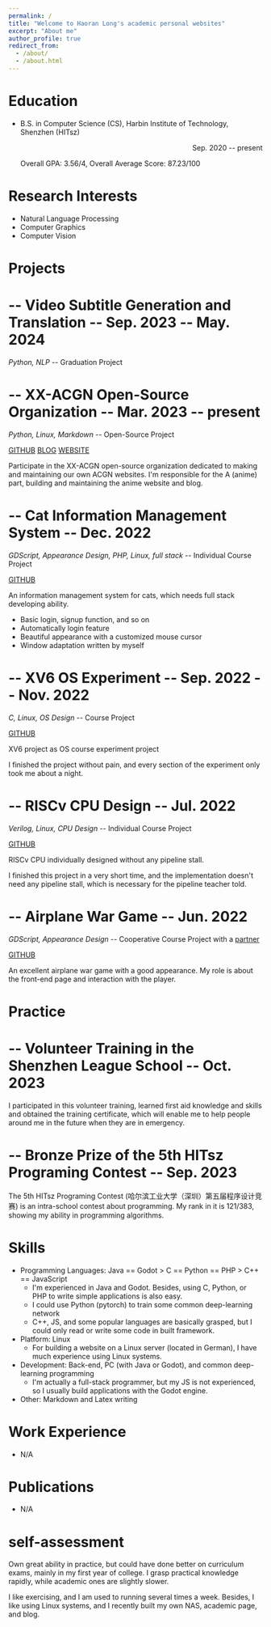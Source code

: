 ```yaml
---
permalink: /
title: "Welcome to Haoran Long's academic personal websites"
excerpt: "About me"
author_profile: true
redirect_from: 
  - /about/
  - /about.html
---
```


Education
======
* B.S. in Computer Science (CS), Harbin Institute of Technology, Shenzhen (HITsz)
  <p align="right">Sep. 2020 -- present</p>
  Overall GPA: 3.56/4,  Overall Average Score: 87.23/100

  <!-- Sophomore year Average Score: 89.263, Junior year Average Score: 92.667 -->

Research Interests
======
* Natural Language Processing
* Computer Graphics
* Computer Vision

<!-- * Network Computing
* Natural Language Processing -->


Projects
======

-- Video Subtitle Generation and Translation -- Sep. 2023 -- May. 2024
======
*Python, NLP* -- Graduation Project

-- XX-ACGN Open-Source Organization -- Mar. 2023 -- present
======
*Python, Linux, Markdown* -- Open-Source Project

[GITHUB](https://github.com/hackerMonica/AutoAnime) [BLOG](https://blog.hackermonica.me/2023/09/08/anime-web-build/) [WEBSITE](https://hackermonica.me/)

Participate in the XX-ACGN open-source organization dedicated to making and maintaining our own ACGN websites. I'm responsible for the A (anime) part, building and maintaining the anime website and blog.

-- Cat Information Management System -- Dec. 2022
======
*GDScript, Appearance Design, PHP, Linux, full stack* -- Individual Course Project

[GITHUB](https://github.com/hackerMonica/CatInfoManageSystem)

An information management system for cats, which needs full stack developing ability.

* Basic login, signup function, and so on
* Automatically login feature
* Beautiful appearance with a customized mouse cursor
* Window adaptation written by myself

-- XV6 OS Experiment -- Sep. 2022 -- Nov. 2022
======
*C, Linux, OS Design* -- Course Project

[GITHUB](https://github.com/hackerMonica/xv6_OSlab)

XV6 project as OS course experiment project

I finished the project without pain, and every section of the experiment only took me about a night.

-- RISCv CPU Design -- Jul. 2022
======
*Verilog, Linux, CPU Design* -- Individual Course Project

[GITHUB](https://github.com/hackerMonica/cpu_stream_model)

RISCv CPU individually designed without any pipeline stall.

I finished this project in a very short time, and the implementation doesn't need any pipeline stall, which is necessary for the pipeline teacher told.

-- Airplane War Game -- Jun. 2022
======
*GDScript, Appearance Design* -- Cooperative Course Project with a [partner](https://github.com/eastonman)

[GITHUB](https://github.com/eastonman/trivialwar)

An excellent airplane war game with a good appearance. My role is about the front-end page and interaction with the player.

Practice
======

-- Volunteer Training in the Shenzhen League School -- Oct. 2023
======

I participated in this volunteer training, learned first aid knowledge and skills and obtained the training certificate, which will enable me to help people around me in the future when they are in emergency.

-- Bronze Prize of the 5th HITsz Programing Contest -- Sep. 2023
======

The 5th HITsz Programing Contest (哈尔滨工业大学（深圳）第五届程序设计竞赛) is an intra-school contest about programming. My rank in it is 121/383, showing my ability in programming algorithms.

Skills
======
* Programming Languages: Java == Godot > C == Python == PHP > C++ == JavaScript
    * I'm experienced in Java and Godot. Besides, using C, Python, or PHP to write simple applications is also easy.
    * I could use Python (pytorch) to train some common deep-learning network
    * C++, JS, and some popular languages are basically grasped, but I could only read or write some code in built framework.
* Platform: Linux
    * For building a website on a Linux server (located in German), I have much experience using Linux systems.
* Development: Back-end, PC (with Java or Godot), and common deep-learning programming
    * I'm actually a full-stack programmer, but my JS is not experienced, so I usually build applications with the Godot engine.
* Other: Markdown and Latex writing

Work Experience
======
* N/A

Publications
======
* N/A

self-assessment
======
Own great ability in practice, but could have done better on curriculum exams, mainly in my first year of college. I grasp practical knowledge rapidly, while academic ones are slightly slower.

I like exercising, and I am used to running several times a week. Besides, I like using Linux systems, and I recently built my own NAS, academic page, and blog.